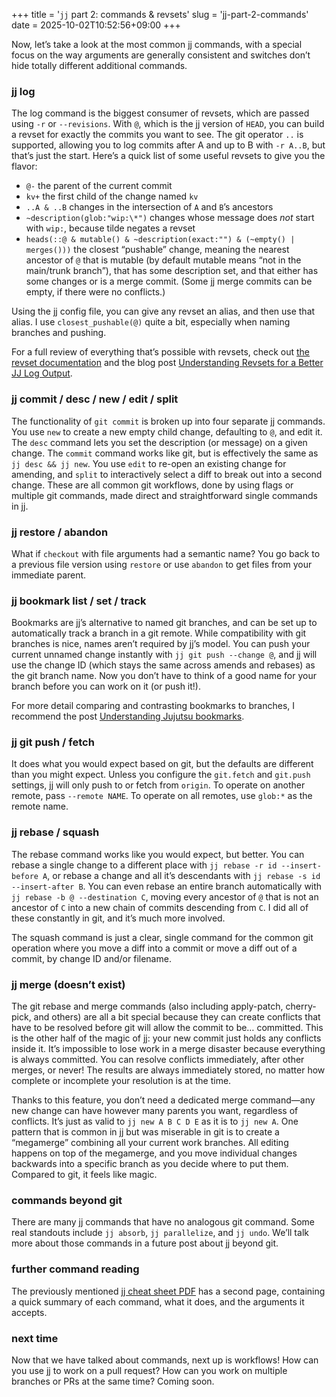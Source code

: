 +++
title = '<code>jj</code> part 2: commands & revsets'
slug = 'jj-part-2-commands'
date = 2025-10-02T10:52:56+09:00
+++

Now, let’s take a look at the most common jj commands, with a special focus on the way arguments are generally consistent and switches don’t hide totally different additional commands.

### jj log

The log command is the biggest consumer of revsets, which are passed using `-r` or `--revisions`. With `@`, which is the jj version of `HEAD`, you can build a revset for exactly the commits you want to see. The git operator `..` is supported, allowing you to log commits after A and up to B with `-r A..B`, but that’s just the start. Here’s a quick list of some useful revsets to give you the flavor:
- `@-` the parent of the current commit
- `kv+` the first child of the change named `kv`
- `..A & ..B` changes in the intersection of `A` and `B`’s ancestors
- `~description(glob:"wip:\*")` changes whose message does _not_ start with `wip:`, because tilde negates a revset
- `heads(::@ & mutable() & ~description(exact:"") & (~empty() | merges()))` the closest “pushable” change, meaning the nearest ancestor of `@` that is mutable (by default mutable means “not in the main/trunk branch”), that has some description set, and that either has some changes or is a merge commit. (Some jj merge commits can be empty, if there were no conflicts.)

Using the jj config file, you can give any revset an alias, and then use that alias. I use `closest_pushable(@)` quite a bit, especially when naming branches and pushing.

For a full review of everything that’s possible with revsets, check out [the revset documentation](https://jj-vcs.github.io/jj/latest/revsets/) and the blog post [Understanding Revsets for a Better JJ Log Output](https://willhbr.net/2024/08/18/understanding-revsets-for-a-better-jj-log-output/).

### jj commit / desc / new / edit / split

The functionality of `git commit` is broken up into four separate jj commands. You use `new` to create a new empty child change, defaulting to `@`, and edit it. The `desc` command lets you set the description (or message) on a given change. The `commit` command works like git, but is effectively the same as `jj desc && jj new`. You use `edit` to re-open an existing change for amending, and `split` to interactively select a diff to break out into a second change. These are all common git workflows, done by using flags or multiple git commands, made direct and straightforward single commands in jj.

### jj restore / abandon

What if `checkout` with file arguments had a semantic name? You go back to a previous file version using `restore` or use `abandon` to get files from your immediate parent.

### jj bookmark list / set / track

Bookmarks are jj’s alternative to named git branches, and can be set up to automatically track a branch in a git remote. While compatibility with git branches is nice, names aren’t required by jj’s model. You can push your current unnamed change instantly with `jj git push --change @`, and jj will use the change ID (which stays the same across amends and rebases) as the git branch name. Now you don’t have to think of a good name for your branch before you can work on it (or push it!).

For more detail comparing and contrasting bookmarks to branches, I recommend the post [Understanding Jujutsu bookmarks](https://neugierig.org/software/blog/2025/08/jj-bookmarks.html).

### jj git push / fetch

It does what you would expect based on git, but the defaults are different than you might expect. Unless you configure the `git.fetch` and `git.push` settings, jj will only push to or fetch from `origin`. To operate on another remote, pass `--remote NAME`. To operate on all remotes, use `glob:*` as the remote name.

### jj rebase / squash

The rebase command works like you would expect, but better. You can rebase a  single change to a different place with `jj rebase -r id --insert-before A`, or rebase a change and all it’s descendants with `jj rebase -s id --insert-after B`. You can even rebase an entire branch automatically with `jj rebase -b @ --destination C`, moving every ancestor of `@` that is not an ancestor of `C` into a new chain of commits descending from `C`. I did all of these constantly in git, and it’s much more involved.

The squash command is just a clear, single command for the common git operation where you move a diff into a commit or move a diff out of a commit, by change ID and/or filename.

### jj merge (doesn’t exist)

The git rebase and merge commands (also including apply-patch, cherry-pick, and others) are all a bit special because they can create conflicts that have to be resolved before git will allow the commit to be… committed. This is the other half of the magic of jj: your new commit just holds any conflicts inside it. It’s impossible to lose work in a merge disaster because everything is always committed. You can resolve conflicts immediately, after other merges, or never! The results are always immediately stored, no matter how complete or incomplete your resolution is at the time.

Thanks to this feature, you don’t need a dedicated merge command—any new change can have however many parents you want, regardless of conflicts. It’s just as valid to `jj new A B C D E` as it is to `jj new A`. One pattern that is common in jj but was miserable in git is to create a “megamerge” combining all your current work branches. All editing happens on top of the megamerge, and you move individual changes backwards into a specific branch as you decide where to put them. Compared to git, it feels like magic.

### commands beyond git

There are many jj commands that have no analogous git command. Some real standouts include `jj absorb`, `jj parallelize`, and `jj undo`. We’ll talk more about those commands in a future post about jj beyond git.

### further command reading

The previously mentioned [jj cheat sheet PDF](https://justinpombrio.net/src/jj-cheat-sheet.pdf) has a second page, containing a quick summary of each command, what it does, and the arguments it accepts.

### next time

Now that we have talked about commands, next up is workflows! How can you use jj to work on a pull request? How can you work on multiple branches or PRs at the same time? Coming soon.
